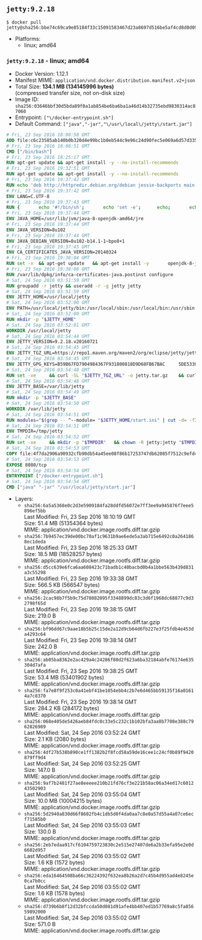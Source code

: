 ## `jetty:9.2.18`

```console
$ docker pull jetty@sha256:bbe74c69ca9e85184f33c15091583467d23a8697d516be5af4cd8d0d0918099d
```

-	Platforms:
	-	linux; amd64

### `jetty:9.2.18` - linux; amd64

-	Docker Version: 1.12.1
-	Manifest MIME: `application/vnd.docker.distribution.manifest.v2+json`
-	Total Size: **134.1 MB (134145996 bytes)**  
	(compressed transfer size, not on-disk size)
-	Image ID: `sha256:03646bbf30d5bda89f0a1ab854be6ba6ba1a46d14b32735ebd9830314ac87060`
-	Entrypoint: `["\/docker-entrypoint.sh"]`
-	Default Command: `["java","-jar","\/usr\/local\/jetty\/start.jar"]`

```dockerfile
# Fri, 23 Sep 2016 18:08:50 GMT
ADD file:c6c23585ab140b0b320d4e99bc1b0eb544c9e96c24d90fec5e069a6d57d335ca in / 
# Fri, 23 Sep 2016 18:08:51 GMT
CMD ["/bin/bash"]
# Fri, 23 Sep 2016 18:25:17 GMT
RUN apt-get update && apt-get install -y --no-install-recommends 		ca-certificates 		curl 		wget 	&& rm -rf /var/lib/apt/lists/*
# Fri, 23 Sep 2016 19:32:51 GMT
RUN apt-get update && apt-get install -y --no-install-recommends 		bzip2 		unzip 		xz-utils 	&& rm -rf /var/lib/apt/lists/*
# Fri, 23 Sep 2016 19:37:42 GMT
RUN echo 'deb http://httpredir.debian.org/debian jessie-backports main' > /etc/apt/sources.list.d/jessie-backports.list
# Fri, 23 Sep 2016 19:37:42 GMT
ENV LANG=C.UTF-8
# Fri, 23 Sep 2016 19:37:43 GMT
RUN { 		echo '#!/bin/sh'; 		echo 'set -e'; 		echo; 		echo 'dirname "$(dirname "$(readlink -f "$(which javac || which java)")")"'; 	} > /usr/local/bin/docker-java-home 	&& chmod +x /usr/local/bin/docker-java-home
# Fri, 23 Sep 2016 19:37:44 GMT
ENV JAVA_HOME=/usr/lib/jvm/java-8-openjdk-amd64/jre
# Fri, 23 Sep 2016 19:37:44 GMT
ENV JAVA_VERSION=8u102
# Fri, 23 Sep 2016 19:37:44 GMT
ENV JAVA_DEBIAN_VERSION=8u102-b14.1-1~bpo8+1
# Fri, 23 Sep 2016 19:37:45 GMT
ENV CA_CERTIFICATES_JAVA_VERSION=20140324
# Fri, 23 Sep 2016 19:38:04 GMT
RUN set -x 	&& apt-get update 	&& apt-get install -y 		openjdk-8-jre-headless="$JAVA_DEBIAN_VERSION" 		ca-certificates-java="$CA_CERTIFICATES_JAVA_VERSION" 	&& rm -rf /var/lib/apt/lists/* 	&& [ "$JAVA_HOME" = "$(docker-java-home)" ]
# Fri, 23 Sep 2016 19:38:06 GMT
RUN /var/lib/dpkg/info/ca-certificates-java.postinst configure
# Sat, 24 Sep 2016 03:51:59 GMT
RUN groupadd -r jetty && useradd -r -g jetty jetty
# Sat, 24 Sep 2016 03:51:59 GMT
ENV JETTY_HOME=/usr/local/jetty
# Sat, 24 Sep 2016 03:52:00 GMT
ENV PATH=/usr/local/jetty/bin:/usr/local/sbin:/usr/local/bin:/usr/sbin:/usr/bin:/sbin:/bin
# Sat, 24 Sep 2016 03:52:00 GMT
RUN mkdir -p "$JETTY_HOME"
# Sat, 24 Sep 2016 03:52:01 GMT
WORKDIR /usr/local/jetty
# Sat, 24 Sep 2016 03:54:44 GMT
ENV JETTY_VERSION=9.2.18.v20160721
# Sat, 24 Sep 2016 03:54:45 GMT
ENV JETTY_TGZ_URL=https://repo1.maven.org/maven2/org/eclipse/jetty/jetty-distribution/9.2.18.v20160721/jetty-distribution-9.2.18.v20160721.tar.gz
# Sat, 24 Sep 2016 03:54:45 GMT
ENV JETTY_GPG_KEYS=B59B67FD7904984367F931800818D9D68FB67BAC 	5DE533CB43DAF8BC3E372283E7AE839CD7C58886
# Sat, 24 Sep 2016 03:54:48 GMT
RUN set -xe 	&& curl -SL "$JETTY_TGZ_URL" -o jetty.tar.gz 	&& curl -SL "$JETTY_TGZ_URL.asc" -o jetty.tar.gz.asc 	&& export GNUPGHOME="$(mktemp -d)" 	&& for key in $JETTY_GPG_KEYS; do 		gpg --keyserver ha.pool.sks-keyservers.net --recv-keys "$key"; done 	&& gpg --batch --verify jetty.tar.gz.asc jetty.tar.gz 	&& rm -r "$GNUPGHOME" 	&& tar -xvf jetty.tar.gz --strip-components=1 	&& sed -i '/jetty-logging/d' etc/jetty.conf 	&& rm -fr demo-base javadoc 	&& rm jetty.tar.gz*
# Sat, 24 Sep 2016 03:54:48 GMT
ENV JETTY_BASE=/var/lib/jetty
# Sat, 24 Sep 2016 03:54:49 GMT
RUN mkdir -p "$JETTY_BASE"
# Sat, 24 Sep 2016 03:54:50 GMT
WORKDIR /var/lib/jetty
# Sat, 24 Sep 2016 03:54:51 GMT
RUN modules="$(grep -- ^--module= "$JETTY_HOME/start.ini" | cut -d= -f2 | paste -d, -s)" 	&& set -xe 	&& java -jar "$JETTY_HOME/start.jar" --add-to-startd="$modules,setuid"
# Sat, 24 Sep 2016 03:54:51 GMT
ENV TMPDIR=/tmp/jetty
# Sat, 24 Sep 2016 03:54:52 GMT
RUN set -xe 	&& mkdir -p "$TMPDIR" 	&& chown -R jetty:jetty "$TMPDIR" "$JETTY_BASE"
# Sat, 24 Sep 2016 03:54:53 GMT
COPY file:4f7da2906a90932cfb90db54a45ee08f86b17253747db62085f7512c9efd46ad in / 
# Sat, 24 Sep 2016 03:54:53 GMT
EXPOSE 8080/tcp
# Sat, 24 Sep 2016 03:54:54 GMT
ENTRYPOINT ["/docker-entrypoint.sh"]
# Sat, 24 Sep 2016 03:54:54 GMT
CMD ["java" "-jar" "/usr/local/jetty/start.jar"]
```

-	Layers:
	-	`sha256:6a5a5368e0c2d3e5909184fa28ddfd56072e7ff3ee9a945876f7eee5896ef5bb`  
		Last Modified: Fri, 23 Sep 2016 18:10:19 GMT  
		Size: 51.4 MB (51354364 bytes)  
		MIME: application/vnd.docker.image.rootfs.diff.tar.gzip
	-	`sha256:7b9457ec39de00bc70af1c9631b9ae6ede5a3ab715e6492c0a2641868ec1deda`  
		Last Modified: Fri, 23 Sep 2016 18:25:33 GMT  
		Size: 18.5 MB (18528257 bytes)  
		MIME: application/vnd.docker.image.rootfs.diff.tar.gzip
	-	`sha256:d5cc639e6fca6aa608423c71badb1c40bacbd0b4a1bbe563b439d831a3c55298`  
		Last Modified: Fri, 23 Sep 2016 19:33:38 GMT  
		Size: 566.5 KB (566547 bytes)  
		MIME: application/vnd.docker.image.rootfs.diff.tar.gzip
	-	`sha256:2cac98b7f5b9c75d78082095f3348899dc83c3d6f1968dc68877c9d32798f65d`  
		Last Modified: Fri, 23 Sep 2016 19:38:15 GMT  
		Size: 219.0 B  
		MIME: application/vnd.docker.image.rootfs.diff.tar.gzip
	-	`sha256:bf96dd67c9aae18b5b25c15de2a12d9cb64d6fb227e3f25fdb4e453da4293c64`  
		Last Modified: Fri, 23 Sep 2016 19:38:14 GMT  
		Size: 242.0 B  
		MIME: application/vnd.docker.image.rootfs.diff.tar.gzip
	-	`sha256:ab05ba8362e2ac429a4c24286f80d2f623a6ba32184abfe76174e635304d7afa`  
		Last Modified: Fri, 23 Sep 2016 19:38:25 GMT  
		Size: 53.4 MB (53401902 bytes)  
		MIME: application/vnd.docker.image.rootfs.diff.tar.gzip
	-	`sha256:fa7e8f9f253c0a41ebf41be1054ebb4c2b7e6d465bb59135f16a01614a7c8370`  
		Last Modified: Fri, 23 Sep 2016 19:38:14 GMT  
		Size: 284.2 KB (284172 bytes)  
		MIME: application/vnd.docker.image.rootfs.diff.tar.gzip
	-	`sha256:068e405de5426aeb84fdc0c33e5c232c1b102bfa3aa8b7708e388c7962826989`  
		Last Modified: Sat, 24 Sep 2016 03:52:24 GMT  
		Size: 2.1 KB (2080 bytes)  
		MIME: application/vnd.docker.image.rootfs.diff.tar.gzip
	-	`sha256:4df27b538b890ce1ff1382b2f8fcd58a59de16cee1c24cf0b89f9420879ff9d4`  
		Last Modified: Sat, 24 Sep 2016 03:52:25 GMT  
		Size: 147.0 B  
		MIME: application/vnd.docker.image.rootfs.diff.tar.gzip
	-	`sha256:9af7b2481f27ae8eeeee210b21fd76cf3e221b58ac06a34ed17c601243502903`  
		Last Modified: Sat, 24 Sep 2016 03:55:04 GMT  
		Size: 10.0 MB (10004215 bytes)  
		MIME: application/vnd.docker.image.rootfs.diff.tar.gzip
	-	`sha256:5d2940a830d66f8602fb4c1db5d0f4da0aa7c8e0a57d55a4a07ce6ecf71585b0`  
		Last Modified: Sat, 24 Sep 2016 03:55:03 GMT  
		Size: 130.0 B  
		MIME: application/vnd.docker.image.rootfs.diff.tar.gzip
	-	`sha256:2eb7edaa917cf6104759723830c2e515e27407de6a2b33efa95e2e0d6602d957`  
		Last Modified: Sat, 24 Sep 2016 03:55:02 GMT  
		Size: 1.6 KB (1572 bytes)  
		MIME: application/vnd.docker.image.rootfs.diff.tar.gzip
	-	`sha256:eda16464508ba66c36224392f632ea8b26a2d7c45b4d955ad4e8245e0ca7b0cc`  
		Last Modified: Sat, 24 Sep 2016 03:55:02 GMT  
		Size: 1.6 KB (1578 bytes)  
		MIME: application/vnd.docker.image.rootfs.diff.tar.gzip
	-	`sha256:d739b6b8f12d32bfccda50d081d91afe4bb407ed1b57769a8c5fa85659892000`  
		Last Modified: Sat, 24 Sep 2016 03:55:02 GMT  
		Size: 571.0 B  
		MIME: application/vnd.docker.image.rootfs.diff.tar.gzip
